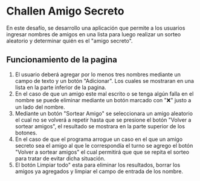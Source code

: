 # Challen Amigo Secreto
En este desafío, se desarrollo una aplicación que permite a los usuarios ingresar nombres de amigos en una lista para luego realizar un sorteo aleatorio y determinar quién es el "amigo secreto".

## Funcionamiento de la pagina 
1. El usuario deberá agregar por lo menos tres nombres mediante un campo de texto y un botón "Adicionar". Los cuales se mostraran en una lista en la parte inferior de la pagina.
2. En el caso de que un amigo este mal escrito o se tenga algún falla en el nombre se puede eliminar mediante un botón marcado con "❌" justo a un lado del nombre.
3. Mediante un botón "Sortear Amigo" se seleccionara un amigo aleatorio el cual no se volverá a repetir hasta que se presione el botón "Volver a sortear amigos", el resultado se mostrara en la parte superior de los botones.
4. En el caso de que el programa arrogue un caso en el que un amigo secreto sea el amigo al que le correspondía el turno se agrego el botón "Volver a sortear amigos" el cual permitirá que que se repita el sorteo para tratar de evitar dicha situación.
5. El botón Limpiar todo" esta para eliminar los resultados, borrar los amigos ya agregados y limpiar el campo de entrada de los nombre.

